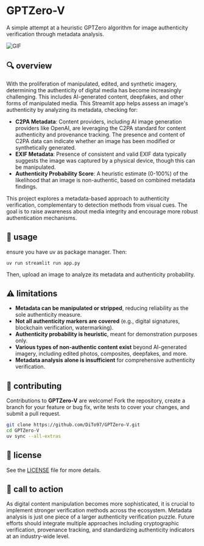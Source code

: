 # GPTZero-V

A simple attempt at a heuristic GPTZero algorithm for image authenticity verification through metadata analysis.

![GIF](static/GPTZero-V.gif)

## 🔍 overview

With the proliferation of manipulated, edited, and synthetic imagery, determining the authenticity of digital media has become increasingly challenging. This includes AI-generated content, deepfakes, and other forms of manipulated media. This Streamlit app helps assess an image's authenticity by analyzing its metadata, checking for:

- **C2PA Metadata**: Content providers, including AI image generation providers like OpenAI, are leveraging the C2PA standard for content authenticity and provenance tracking. The presence and content of C2PA data can indicate whether an image has been modified or synthetically generated.
- **EXIF Metadata**: Presence of consistent and valid EXIF data typically suggests the image was captured by a physical device, though this can be manipulated.
- **Authenticity Probability Score**: A heuristic estimate (0-100%) of the likelihood that an image is non-authentic, based on combined metadata findings.

This project explores a metadata-based approach to authenticity verification, complementary to detection methods from visual cues. The goal is to raise awareness about media integrity and encourage more robust authentication mechanisms.

## 🚀 usage

ensure you have uv as package manager. Then:

```shell
uv run streamlit run app.py
```

Then, upload an image to analyze its metadata and authenticity probability.

## ⚠️ limitations

- **Metadata can be manipulated or stripped**, reducing reliability as the sole authenticity measure.
- **Not all authenticity markers are covered** (e.g., digital signatures, blockchain verification, watermarking).
- **Authenticity probability is heuristic**, meant for demonstration purposes only.
- **Various types of non-authentic content exist** beyond AI-generated imagery, including edited photos, composites, deepfakes, and more.
- **Metadata analysis alone is insufficient** for comprehensive authenticity verification.

## 🤝 contributing

Contributions to **GPTZero-V** are welcome! Fork the repository, create a branch for your feature or bug fix, write tests to cover your changes, and submit a pull request.

```bash
git clone https://github.com/DiTo97/GPTZero-V.git
cd GPTZero-V
uv sync --all-extras
```

## 🔗 license

See the [LICENSE](LICENSE) file for more details.

## 📢 call to action

As digital content manipulation becomes more sophisticated, it is crucial to implement stronger verification methods across the ecosystem. Metadata analysis is just one piece of a larger authenticity verification puzzle. Future efforts should integrate multiple approaches including cryptographic verification, provenance tracking, and standardizing authenticity indicators at an industry-wide level.
